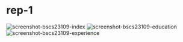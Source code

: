 # rep-1

![screenshot-bscs23109-index](https://github.com/Abdullah-Amin8/rep-1/assets/149482914/2e4692f8-56f9-4d1f-a93c-94adbb95a909)
![screenshot-bscs23109-education](https://github.com/Abdullah-Amin8/rep-1/assets/149482914/10bdab7a-f49f-47c8-ad46-197a99e27d8b)
![screenshot-bscs23109-experience](https://github.com/Abdullah-Amin8/rep-1/assets/149482914/0d935929-f328-4700-93e5-191e45a8460a)

